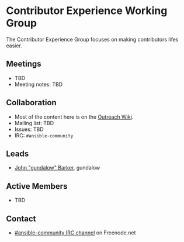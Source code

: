 # Contributor Experience Working Group

The Contributor Experience Group focuses on making contributors lifes easier.

## Meetings
* TBD
* Meeting notes: TBD

## Collaboration

* Most of the content here is on the [Outreach Wiki](https://github.com/ansible/community/wiki/Contributor%20Experience).
* Mailing list: TBD
* Issues: TBD
* IRC: `#ansible-community`

## Leads

* [John "gundalow" Barker](https://github.com/gundalow), gundalow


## Active Members

* TBD

## Contact

* [#ansible-community IRC channel](https://webchat.freenode.net/?channels=ansible-community) on Freenode.net
